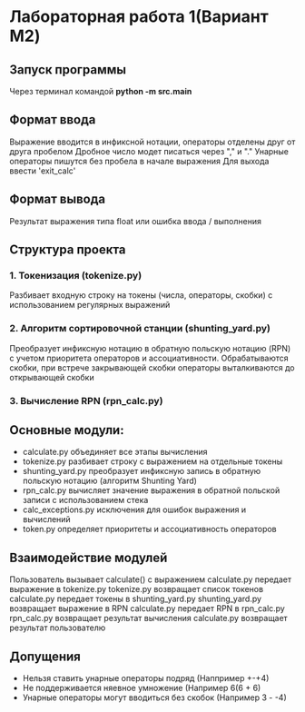 # Лабораторная работа 1(Вариант M2)

## Запуск программы
Через терминал командой **python -m src.main** 

## Формат ввода
Выражение вводится в инфиксной нотации, операторы отделены друг от друга пробелом
Дробное число модет писаться через "," и "." 
Унарные операторы пишутся без пробела в начале выражения
Для выхода ввести 'exit_calc'

## Формат вывода
Результат выражения типа float или ошибка ввода / выполнения

## Структура проекта

### 1. Токенизация (tokenize.py)
Разбивает входную строку на токены (числа, операторы, скобки) с использованием регулярных выражений

### 2. Алгоритм сортировочной станции (shunting_yard.py)
Преобразует инфиксную нотацию в обратную польскую нотацию (RPN) с учетом приоритета операторов и ассоциативности. Обрабатываются скобки, при встрече закрывающей скобки операторы выталкиваются до открывающей скобки

### 3. Вычисление RPN (rpn_calc.py)

## Основные модули:

* calculate.py объединяет все этапы вычисления
* tokenize.py разбивает строку с выражением на отдельные токены
* shunting_yard.py преобразует инфиксную запись в обратную польскую нотацию (алгоритм Shunting Yard)
* rpn_calc.py	 вычисляет значение выражения в обратной польской записи с использованием стека
* calc_exceptions.py исключения для ошибок выражения и вычислений
* token.py определяет приоритеты и ассоциативность операторов

## Взаимодействие модулей

Пользователь вызывает calculate() с выражением
calculate.py передает выражение в tokenize.py
tokenize.py возвращает список токенов
calculate.py передает токены в shunting_yard.py
shunting_yard.py возвращает выражение в RPN
calculate.py передает RPN в rpn_calc.py
rpn_calc.py возвращает результат вычисления
calculate.py возвращает результат пользователю

## Допущения
* Нельзя ставить унарные операторы подряд (Наппример +-+4)
* Не поддерживается няевное умножение (Например 6(6 + 6)
* Унарные операторы могут вводиться без скобок (Например 3 - -4)


